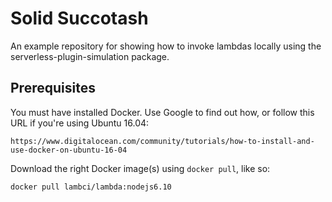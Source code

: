 # Solid Succotash

An example repository for showing how to invoke lambdas locally using the serverless-plugin-simulation package.

## Prerequisites

You must have installed Docker. Use Google to find out how, or follow this URL if you're using Ubuntu 16.04:

`https://www.digitalocean.com/community/tutorials/how-to-install-and-use-docker-on-ubuntu-16-04`

Download the right Docker image(s) using `docker pull`, like so:

`docker pull lambci/lambda:nodejs6.10`

